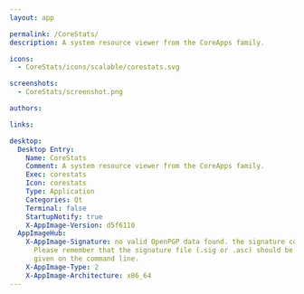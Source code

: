 ```yaml
---
layout: app

permalink: /CoreStats/
description: A system resource viewer from the CoreApps family.

icons:
  - CoreStats/icons/scalable/corestats.svg

screenshots:
  - CoreStats/screenshot.png

authors:

links:

desktop:
  Desktop Entry:
    Name: CoreStats
    Comment: A system resource viewer from the CoreApps family.
    Exec: corestats
    Icon: corestats
    Type: Application
    Categories: Qt
    Terminal: false
    StartupNotify: true
    X-AppImage-Version: d5f6110
  AppImageHub:
    X-AppImage-Signature: no valid OpenPGP data found. the signature could not be verified.
      Please remember that the signature file (.sig or .asc) should be the first file
      given on the command line.
    X-AppImage-Type: 2
    X-AppImage-Architecture: x86_64
---
```

